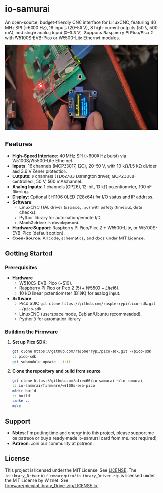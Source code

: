 # io-samurai
An open-source, budget-friendly CNC interface for LinuxCNC, featuring 40 MHz SPI (~6000 Hz), 16 inputs (20–50 V), 8 high-current outputs (50 V, 500 mA), and single analog input (0–3.3 V). Supports Raspberry Pi Pico/Pico 2 with W5100S-EVB-Pico or W5500-Lite Ethernet modules.

![io-samurai PCB](docs/images/last_proto.png)

## Features
- **High-Speed Interface**: 40 MHz SPI (~6000 Hz burst) via W5100S/W5500-Lite Ethernet.
- **Inputs**: 16 channels (MCP23017, I2C), 20–50 V, with 10 kΩ/1.5 kΩ divider and 3.6 V Zener protection.
- **Outputs**: 8 channels (TD62783 Darlington driver, MCP23008-controlled), 50 V, 500 mA/channel.
- **Analog Inputs**: 1 channels (GP26), 12-bit, 10 kΩ potentiometer, 100 nF filtering.
- **Display**: Optional SH1106 OLED (128x64) for I/O status and IP address.
- **Software**:
  - LinuxCNC HAL driver (uspace, `.so`) with safety (timeout, data checks).
  - Python library for automation/remote I/O.
  - Mach3 driver in development.
- **Hardware Support**: Raspberry Pi Pico/Pico 2 + W5500-Lite, or W5100S-EVB-Pico (default option).
- **Open-Source**: All code, schematics, and docs under MIT License.

## Getting Started
### Prerequisites
- **Hardware**:
  - W5100S-EVB-Pico (~$10).
  - Raspberry Pi Pico or Pico 2 ($5) + W5500-Lite ($6).
  - 10 kΩ linear potentiometer (B10K) for analog input.
- **Software**:
  - Pico SDK: `git clone https://github.com/raspberrypi/pico-sdk.git ~/pico-sdk`
  - LinuxCNC (userspace mode, Debian/Ubuntu recommended).
  - Python3 for automation library.

### Building the Firmware
1. **Set up Pico SDK**:
   ```bash
   git clone https://github.com/raspberrypi/pico-sdk.git ~/pico-sdk
   cd pico-sdk
   git submodule update --init
   ```

2. **Clone the repository and build from source**
   ```bash
   git clone https://github.com/atrex66/io-samurai ~/io-samurai
   cd io-samurai/firmware/w5100s-evb-pico
   mkdir build
   cd build
   cmake ..
   make
   ```

## Support
- **Notes**: I'm putting time and energy into this project, please support me on patreon or buy a ready-made io-samurai card from me.(not required)
- **Patreon**: Join our community at [patreon](https://www.patreon.com/c/user?u=43314769).

## License
This project is licensed under the MIT License. See [LICENSE](LICENSE).
The `ioLibrary_Driver` in `firmware/pico/ioLibrary_Driver.zip` is licensed under the MIT License by Wiznet. See [firmware/pico/ioLibrary_Driver.zip/LICENSE.txt](firmware/pico/ioLibrary_Driver.zip/LICENSE.txt).
